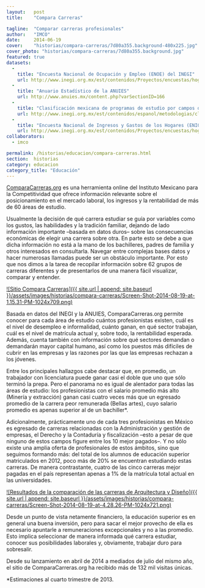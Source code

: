 ```yaml
---
layout:   post
title:    "Compara Carreras"

tagline:  "Comparar carreras profesionales"
author:   "IMCO"
date:     2014-06-19
cover:    "historias/compara-carreras/7d80a355.background-480x225.jpg"
cover_photo: "historias/compara-carreras/7d80a355.background.jpg"
featured: true
datasets:
  -
    title: "Encuesta Nacional de Ocupación y Empleo (ENOE) del INEGI"
    url: http://www.inegi.org.mx/est/contenidos/Proyectos/encuestas/hogares/regulares/enoe/
  -
    title: "Anuario Estadístico de la ANUIES"
    url: http://www.anuies.mx/content.php?varSectionID=166
  -
    title: "Clasificación mexicana de programas de estudio por campos de formación académica, elaborada por INEGI, SEP, STPS, ANUIES y CONACYT."
    url: http://www.inegi.org.mx/est/contenidos/espanol/metodologias/clasificadores/CMPE_2011.pdf
  -
    title: "Encuesta Nacional de Ingresos y Gastos de los Hogares (ENIGH) del INEGI (gasto en libros y materiales de las personas que asisten al nivel superior)."
    url: http://www.inegi.org.mx/est/contenidos/Proyectos/encuestas/hogares/regulares/enigh/
collaborators:
  - imco

permalink: /historias/educacion/compara-carreras.html
section:  historias
category: educacion
category_title: "Educación"
---
```


[ComparaCarreras.org](http://imco.org.mx/comparacarreras/#!/) es una herramienta online del Instituto Mexicano para la Competitividad que ofrece información relevante sobre el posicionamiento en el mercado laboral, los ingresos y la rentabilidad de más de 60 áreas de estudio.

Usualmente la decisión de qué carrera estudiar se guía por variables como los gustos, las habilidades y la tradición familiar, dejando de lado información importante –basada en datos duros– sobre las consecuencias económicas de elegir una carrera sobre otra. En parte esto se debe a que dicha información no está a la mano de los bachilleres, padres de familia y otros interesados en consultarla. Navegar entre complejas bases datos y hacer numerosas llamadas puede ser un obstáculo importante. Por esto que nos dimos a la tarea de recopilar información sobre 62 grupos de carreras diferentes y de presentarlos de una manera fácil visualizar, comparar y entender.

[![Sitio Compara Carreras]({{ site.url | append: site.baseurl }}/assets/images/historias/compara-carreras/Screen-Shot-2014-08-19-at-1.15.31-PM-1024x709.png)](http://imco.org.mx/comparacarreras/)

Basada en datos del INEGI y la ANUIES, ComparaCarreras.org permite conocer para cada área de estudio cuántos profesionistas existen, cuál es el nivel de desempleo e informalidad, cuánto ganan, en qué sector trabajan, cuál es el nivel de matrícula actual y, sobre todo, la rentabilidad esperada. Además, cuenta también con información sobre qué sectores demandan o demandarán mayor capital humano, así como los puestos más difíciles de cubrir en las empresas y las razones por las que las empresas rechazan a los jóvenes.

Entre los principales hallazgos cabe destacar que, en promedio, un trabajador con licenciatura puede ganar casi el doble que uno que sólo terminó la prepa. Pero el panorama no es igual de alentador para todas las áreas de estudio: los profesionistas con el salario promedio más alto (Minería y extracción) ganan casi cuatro veces más que un egresado promedio de la carrera peor remunerada (Bellas artes), cuyo salario promedio es apenas superior al de un bachiller*.

Adicionalmente, prácticamente uno de cada tres profesionistas en México es egresado de carreras relacionadas con la Administración y gestión de empresas, el Derecho y la Contaduría y fiscalización –esto a pesar de que ninguno de estos campos figure entre los 10 mejor pagados–. Y no sólo existe una amplia oferta de profesionales de estos ámbitos, sino que seguimos formando más: del total de los alumnos de educación superior matriculados en 2012, poco más de 20% se encuentran estudiando estas carreras. De manera contrastante, cuatro de las cinco carreras mejor pagadas en el país representan apenas a 1% de la matrícula total actual en las universidades.

[![Resultados de la comparación de las carreras de Arquitectura y Diseño]({{ site.url | append: site.baseurl }}/assets/images/historias/compara-carreras/Screen-Shot-2014-08-19-at-4.28.26-PM-1024x721.png)](http://imco.org.mx/comparacarreras/#!/resultados/531+214)

Desde un punto de vista netamente financiero, la educación superior es en general una buena inversión, pero para sacar el mejor provecho de ella es necesario apuntarle a remuneraciones excepcionales y no a las promedio. Esto implica seleccionar de manera informada qué carrera estudiar, conocer sus posibilidades laborales y, obviamente, trabajar duro para sobresalir.

Desde su lanzamiento en abril de 2014 a mediados de julio del mismo año, el sitio de ComparaCarreras.org ha recibido más de 132 mil visitas únicas.

*Estimaciones al cuarto trimestre de 2013.
